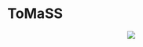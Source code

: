 # ToMaSS
<p align="center">
 <img src="https://github.com/Twx185/ToMaSS/blob/main/ToMaSS.png">
</p>
